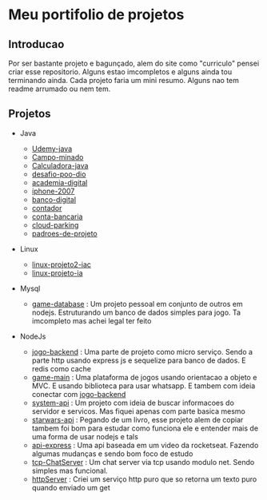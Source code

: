 # Meu portifolio de projetos

## Introducao

Por ser bastante projeto e bagunçado, alem do site como "curriculo" pensei criar esse repositorio. Alguns estao imcompletos e alguns ainda tou terminando ainda. Cada projeto faria um mini resumo. Alguns nao tem readme arrumado ou nem tem.

## Projetos
* Java
    * [Udemy-java](https://github.com/JeanVictor0/udemy-java) 
    * [Campo-minado](https://github.com/JeanVictor0/campo-minado)
    * [Calculadora-java](https://github.com/JeanVictor0/calculadora-java) 
    * [desafio-poo-dio](https://github.com/JeanVictor0/desafio-poo-dio) 
    * [academia-digital](https://github.com/JeanVictor0/academia-digital) 
    * [iphone-2007](https://github.com/JeanVictor0/iphone-2007)
    * [banco-digital](https://github.com/JeanVictor0/banco-digital)
    * [contador](https://github.com/JeanVictor0/contador)
    * [conta-bancaria](https://github.com/JeanVictor0/conta-bancaria)
    * [cloud-parking](https://github.com/JeanVictor0/cloud-parking)
    * [padroes-de-projeto](https://github.com/JeanVictor0/padroes-de-projeto)

* Linux
   * [linux-projeto2-iac](https://github.com/JeanVictor0/linux-projeto2-iac)
   * [linux-projeto-ia](https://github.com/JeanVictor0/linux-projeto-iac)

* Mysql
    * [game-database](https://github.com/JeanVictor0/game-database) : Um projeto pessoal em conjunto de outros em nodejs. Estruturando um banco de dados simples para jogo. Ta imcompleto mas achei legal ter feito

* NodeJs
    * [jogo-backend](https://github.com/JeanVictor0/jogo-backend) : Uma parte de projeto como micro serviço. Sendo a parte http usando express js e sequelize para banco de dados. E redis como cache 
    * [game-main](https://github.com/JeanVictor0/game-main) : Uma plataforma de jogos usando orientacao a objeto e MVC. E usando biblioteca para usar whatsapp. E tambem com ideia conectar com [jogo-backend](https://github.com/JeanVictor0/jogo-backend)
    * [system-api](https://github.com/JeanVictor0/sistem-api) : Um projeto com ideia de buscar informacoes do servidor e servicos. Mas fiquei apenas com parte basica mesmo
    * [starwars-api](https://github.com/JeanVictor0/starwars-api) : Pegando de um livro, esse projeto alem de copiar tambem foi bom para estudar como funciona ele e entender mais de uma forma de usar nodejs e tals
    * [api-express](https://github.com/JeanVictor0/api-express) : Uma api baseada em um video da rocketseat. Fazendo algumas mudanças e sendo bom foco de estudo
    * [tcp-ChatServer](https://github.com/JeanVictor0/tcp-ChatServer) : Um chat server via tcp usando modulo net. Sendo simples mas funcional.
    * [httpServer](https://github.com/JeanVictor0/httpServer) : Criei um serviço http puro que so retorna um texto puro quando enviado um get
